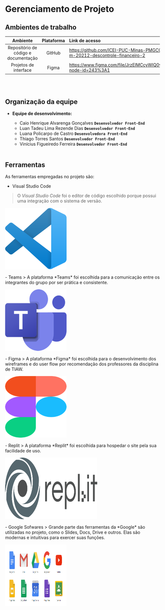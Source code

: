 # Gerenciamento de Projeto
## Ambientes de trabalho
|Ambiente|Plataforma|Link de acesso|
|:--------:|:----------:|:--------------|
|Repositório de código e documentação|GitHub|https://github.com/ICEI-PUC-Minas-PMGCC-TI/tiaw-pmg-cc-m-20212-descontrole-financeiro-2
|Projetos de interface|Figma|https://www.figma.com/file/JrzEIMCcyWlQ0vveJPtSdR/Wireframe?node-id=243%3A1

<br></br>

## Organização da equipe
* **Equipe de desenvolvimento:**

  * Caio Henrique Alvarenga Gonçalves **`Desenvolvedor Front-End`**
  * Luan Tadeu Lima Rezende Dias **`Desenvolvedor Front-End`**
  * Luana Policarpo de Castro **`Desenvolvedora Front-End`**
  * Thiago Torres Santos **`Desenvolvedor Front-End`**
  * Vinícius Figueiredo Ferreira **`Desenvolvedor Front-End`**
<br></br>

## Ferramentas

As ferramentas empregadas no projeto são:

- Visual Studio Code
> O *Visual Studio Code* foi o editor de código escolhido porque possui uma integração com o
sistema de versão.
<p><img src="images/vscode.png" width="200" height="200"></img></p>
- Teams
> A plataforma *Teams* foi escolhida para a comunicação entre os integrantes do grupo por ser prática e consistente.
<p><img src="images/teams.png" width="200" height="200"></img></p>
- Figma
> A plataforma *Figma* foi escolhida para o desenvolvimento dos wireframes e do user flow por recomendação dos professores da disciplina de TIAW.
<p><img src="images/figma.png" width="200" height="200"></img></p>
- Replit
> A plataforma *Replit* foi escolhida para hospedar o site pela sua facilidade de uso.
<p><img src="images/replit.png" width="300" height="200"></img></p>
- Google Sofwares
> Grande parte das ferramentas da *Google* são utilizadas no projeto, como o Slides, Docs, Drive e outros. Elas são modernas e intuitivas para exercer suas funções.
<p><img src="images/google.png" width="200" height="200"></img></p>
